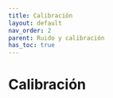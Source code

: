 ```yaml
---
title: Calibración
layout: default
nav_order: 2
parent: Ruido y calibración
has_toc: true
---
```

# Calibración
